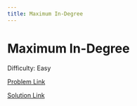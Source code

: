 ```yaml
---
title: Maximum In-Degree
---
```


# Maximum In-Degree

Difficulty: Easy

[Problem Link](MaximumInDegree.pdf)

[Solution Link](MaximumInDegreeSolution.pdf)
